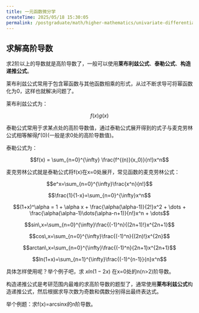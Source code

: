 ```yaml
---
title: 一元函数微分学
createTime: 2025/05/18 15:30:05
permalink: /postgraduate/math/higher-mathematics/univariate-differential-calculus/
---
```


## **求解高阶导数**

求2阶以上的导数就是高阶导数了，一般可以使用**莱布利兹公式**、**泰勒公式**、**构造递推公式**。

莱布利兹公式常用于包含幂函数与其他函数相乘的形式，从过不断求导可将幂函数化为0，这样也就解决问题了。

莱布利兹公式为：

$$f(x)g(x)$$

泰勒公式常用于求某点处的高阶导数值，通过泰勒公式展开得到的式子与麦克劳林公式相等解得$f'(0)$(一般是求0处的高阶导数值)。

泰勒公式为：

$$f(x) = \sum_{n=0}^{\infty} \frac{f^{(n)}(x_0)}{n!}x^n$$

麦克劳林公式就是泰勒公式将f(x)在x=0处展开，常见函数的麦克劳林公式：

$$e^x=\sum_{n=0}^{\infty}\frac{x^n}{n!}$$

$$\frac{1}{1-x}=\sum_{n=0}^{\infty}x^n$$

$$(1+x)^\alpha = 1 + \alpha x + \frac{\alpha(\alpha-1)}{2!}x^2 + \dots + \frac{\alpha(\alpha-1)\dots(\alpha-n+1)}{n!}x^n + \dots$$

$$sin\,x=\sum_{n=0}^{\infty}\frac{(-1)^n}{(2n+1)!}x^{2n+1}$$

$$cos\,x=\sum_{n=0}^{\infty}\frac{(-1)^n}{(2n)!}x^{2n}$$

$$arctan\,x=\sum_{n=0}^{\infty}\frac{(-1)^n}{2n+1}x^{2n+1}$$

$$ln(1+x)=\sum_{n=1}^{\infty}\frac{(-1)^{n-1}}{n}x^n$$

具体怎样使用呢？举个例子吧，求 $xln(1-2x)$ 在x=0处的n(n>2)阶导数。

> 

构造递推公式是考研范围内最难的求高阶导数的题型了，通常使用**莱布利兹公式**构造递推公式，然后根据求导次数为奇数和偶数分别得出最终表达式。

举个例题：求f(x)=arcsinx的n阶导数。

> 



